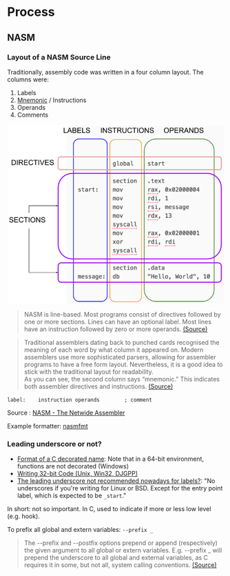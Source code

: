 # Process

## NASM

### Layout of a NASM Source Line

Traditionally, assembly code was written in a four column layout. The columns were:

1. Labels
2. [Mnemonic](https://datacadamia.com/lang/assembly/mnemonic) / Instructions
3. Operands
4. Comments

<p align="center">
  <img src="assets/nasmstructure.png" alt="NASM Structure" />
</p>

> NASM is line-based. Most programs consist of directives followed by one or more sections. Lines can have an optional label. Most lines have an instruction followed by zero or more operands.  [(Source)](https://cs.lmu.edu/~ray/notes/nasmtutorial/)

> Traditional assemblers dating back to punched cards recognised the meaning of each word by what column it appeared on. Modern assemblers use more sophisticated parsers, allowing for assembler programs to have a free form layout. Nevertheless, it is a good idea to stick with the traditional layout for readability.  
As you can see, the second column says “mnemonic.” This indicates both assembler directives and instructions.  [(Source)](https://stackoverflow.com/questions/55212617/indenting-for-nasm-directives-and-macros)

```
label:    instruction operands        ; comment
```

Source : [NASM - The Netwide Assembler](https://www.nasm.us/doc/nasmdoc3.html#section-3.1)

Example formatter: [nasmfmt](https://github.com/yamnikov-oleg/nasmfmt)

### Leading underscore or not?

- [Format of a C decorated name](https://docs.microsoft.com/en-us/cpp/build/reference/decorated-names?view=vs-2019#FormatC): Note that in a 64-bit environment, functions are not decorated (Windows)
- [Writing 32-bit Code (Unix, Win32, DJGPP)](https://www.csee.umbc.edu/~chang/cs313.f04/nasmdoc/html/nasmdoc8.html)
- [The leading underscore not recommended nowadays for labels?](https://stackoverflow.com/questions/41529300/the-leading-underscore-not-recommended-nowadays-for-labels): "No underscores if you're writing for Linux or BSD. Except for the entry point label, which is expected to be `_start`."

In short: not so important. In C, used to indicate if more or less low level (e.g. hook).

To prefix all global and extern variables: `--prefix _`
> The --prefix and --postfix options prepend or append (respectively) the given argument to all global or extern variables. E.g. --prefix _ will prepend the underscore to all global and external variables, as C requires it in some, but not all, system calling conventions.  [(Source)](https://www.nasm.us/xdoc/2.14rc0/html/nasmdoc2.html#section-2.1.27)

